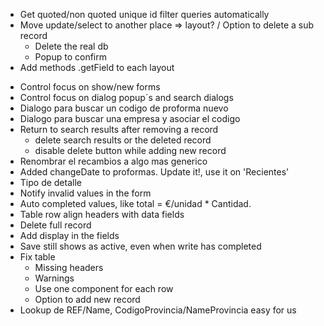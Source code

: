 - Get quoted/non quoted unique id filter queries automatically
- Move update/select to another place => layout?
/ Option to delete a sub record
  + Delete the real db
  - Popup to confirm
- Add methods .getField to each layout

+ Control focus on show/new forms
+ Control focus on dialog popup´s and search dialogs
+ Dialogo para buscar un codigo de proforma nuevo
+ Dialogo para buscar una empresa y asociar el codigo
+ Return to search results after removing a record
  + delete search results or the deleted record
  + disable delete button while adding new record
+ Renombrar el recambios a algo mas generico
+ Added changeDate to proformas. Update it!, use it on 'Recientes'
+ Tipo de detalle
+ Notify invalid values in the form
+ Auto completed values, like total = €/unidad * Cantidad.
+ Table row align headers with data fields
+ Delete full record
+ Add display in the fields
+ Save still shows as active, even when write has completed
+ Fix table 
  + Missing headers
  + Warnings
  + Use one component for each row
  + Option to add new record
+ Lookup de REF/Name, CodigoProvincia/NameProvincia easy for us
